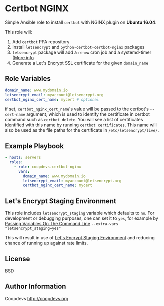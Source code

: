 Certbot NGINX
=========

Simple Ansible role to install `certbot` with NGINX plugin on **Ubuntu 16.04**.

This role will:
1. Add `certbot` PPA repository
2. Install `letsencrypt` and `python-certbot-certbot-nginx` packages
3. `letsencrypt` package will add a `renew` cron job and a systemd-timer ([More info](https://certbot.eff.org/#ubuntuxenial-nginx)
4. Generate a Let's Encrypt SSL certificate for the given `domain_name`

Role Variables
--------------
```yaml
domain_name: www.mydomain.io
letsencrypt_email: myaccount@letsencrypt.org
certbot_nginx_cert_name: mycert # optional
```

if set, `certbot_nginx_cert_name`'s value will be passed to the certbot's `--cert-name` argument, which is used to identify the certificate in certbot command such as `certbot delete`. You will see a list of certificates identified with this name by running `certbot certificates`. This name will also be used as the file paths for the certificate in `/etc/letsencrypt/live/`.

Example Playbook
----------------

```yaml
- hosts: servers
  roles:
    - role: coopdevs.certbot-nginx
      vars:
        domain_name: www.mydomain.io
        letsencrypt_email: myaccount@letsencrypt.org
        certbot_nginx_cert_name: mycert
```

Let's Encrypt Staging Environment
---------------------------------

This role includes `letsencrypt_staging` variable which defaults to `no`. For development or debugging purposes, one can set it to `yes`,
for example by [Passing Variables On The Command Line](http://docs.ansible.com/ansible/latest/user_guide/playbooks_variables.html#passing-variables-on-the-command-line) `--extra-vars "letsencrypt_staging=yes"`

This will result in use of [Let's Encrypt Staging Environment](https://letsencrypt.org/docs/staging-environment/) and reducing chance of
running up against rate limits.

License
-------

BSD

Author Information
------------------

Coopdevs http://coopdevs.org
